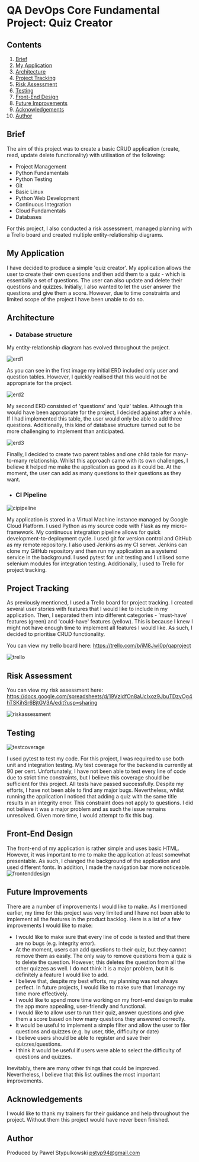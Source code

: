 # QA DevOps Core Fundamental Project: Quiz Creator


## Contents
1. [Brief](#brief)
2. [My Application](#my-application)
3. [Architecture](#architecture)
4. [Project Tracking](#project-tracking)
5. [Risk Assessment](#risk-assessment)
6. [Testing](#testing)
7. [Front-End Design](#front-end-design)
8. [Future Improvements](#future-improvements)
9. [Acknowledgements](#acknowledgements)
10. [Author](#author)



## Brief
The aim of this project was to create a basic CRUD application (create, read, update delete functionality) with utilisation of the following:
* Project Management
* Python Fundamentals
* Python Testing
* Git
* Basic Linux
* Python Web Development
* Continuous Integration
* Cloud Fundamentals
* Databases

For this project, I also conducted a risk assessment, managed planning with a Trello board and created multiple entity-relationship diagrams.  

## My Application

I have decided to produce a simple 'quiz creator'. My application allows the user to create their own questions and then add them to a quiz - which is essentially a set of questions. The user can also update and delete their questions and quizzes. Initially, I also wanted to let the user answer the questions and give them a score. However, due to time constraints and limited scope of the project I have been unable to do so. 

## Architecture

* ### Database structure

My entity-relationship diagram has evolved throughout the project. 

![erd1](https://github.com/pstyp/images/blob/master/Erd1.png)

As you can see in the first image my initial ERD included only user and question tables. However, I quickly realised that this would not be appropriate for the project.

![erd2](https://github.com/pstyp/images/blob/master/Erd2.png)

My second ERD consisted of 'questions' and 'quiz' tables. Although this would have been appropriate for the project, I decided against after a while. If I had implemented this table, the user would only be able to add three questions. Additionally, this kind of database structure turned out to be more challenging to implement than anticipated. 

![erd3](https://github.com/pstyp/images/blob/master/Erd3.png)

Finally, I decided to create two parent tables and one child table for many-to-many relationship. Whilst this approach came with its own challenges, I believe it helped me make the application as good as it could be. At the moment, the user can add as many questions to their questions as they want. 

* ### CI Pipeline

![cipipeline](https://github.com/pstyp/images/blob/master/CI%20pipeline.png)

My application is stored in a Virtual Machine instance managed by Google Cloud Platform. I used Python as my source code with Flask as my micro-framework. My continuous integration pipeline allows for quick development-to-deployment cycle. I used git for version control and GitHub as my remote repository. I also used Jenkins as my CI server. Jenkins can clone my GitHub repository and then run my application as a systemd service in the background. I used pytest for unit testing and I utilised some selenium modules for integration testing. Additionally, I used to Trello for project tracking.

## Project Tracking

As previously mentioned, I used a Trello board for project tracking. I created several user stories with features that I would like to include in my application. Then, I separated them into different categories - 'must-have' features (green) and 'could-have' features (yellow). This is because I knew I might not have enough time to implement all features I would like. As such, I decided to prioritise CRUD functionality. 

You can view my trello board here: https://trello.com/b/iM8JwI0p/qaproject

![trello](https://github.com/pstyp/images/blob/master/Trello.png)

## Risk Assessment

You can view my risk assessment here: https://docs.google.com/spreadsheets/d/19VzldfOn8aUcIxoz9JbuTDzyOg4hTSKihSr6BjtGV3A/edit?usp=sharing

![riskassessment](https://github.com/pstyp/images/blob/master/Risk_assessment.png)


## Testing

![testcoverage](https://github.com/pstyp/images/blob/master/test_coverage.png)

I used pytest to test my code. For this project, I was required to use both unit and integration testing. My test coverage for the backend is currently at 90 per cent. Unfortunately, I have not been able to test every line of code due to strict time constraints, but I believe this coverage should be sufficient for this project. All tests have passed successfully. Despite my efforts, I have not been able to find any major bugs. Nevertheless, whilst running the application I noticed that adding a quiz with the same title results in an integrity error. This constraint does not apply to questions. I did not believe it was a major problem and as such the issue remains unresolved. Given more time, I would attempt to fix this bug. 

## Front-End Design

The front-end of my application is rather simple and uses basic HTML. However, it was important to me to make the application at least somewhat presentable. As such, I changed the background of the application and used different fonts. In addition, I made the navigation bar more noticeable. 
![frontenddesign](https://github.com/pstyp/images/blob/master/frontend.png)

## Future Improvements

There are a number of improvements I would like to make. As I mentioned earlier, my time for this project was very limited and I have not been able to implement all the features in the product backlog. Here is a list of a few improvements I would like to make:
* I would like to make sure that every line of code is tested and that there are no bugs (e.g. integrity error).
* At the moment, users can add questions to their quiz, but they cannot remove them as easily. The only way to remove questions from a quiz is to delete the question. However, this deletes the question from all the other quizzes as well. I do not think it is a major problem, but it is definitely a feature I would like to add.
* I believe that, despite my best efforts, my planning was not always perfect. In future projects, I would like to make sure that I manage my time more effectively. 
* I would like to spend more time working on my front-end design to make the app more appealing, user-friendly and functional. 
* I would like to allow user to run their quiz, answer questions and give them a score based on how many questions they answered correctly. 
* It would be useful to implement a simple filter and allow the user to filer questions and quizzes (e.g. by user, title, difficulty or date)
* I believe users should be able to register and save their quizzes/questions.
* I think it would be useful if users were able to select the difficulty of questions and quizzes. 

Inevitably, there are many other things that could be improved. Nevertheless, I believe that this list outlines the most important improvements.  

## Acknowledgements

I would like to thank my trainers for their guidance and help throughout the project. Without them this project would have never been finished. 

## Author

Produced by Pawel Stypulkowski
pstyp94@gmail.com
